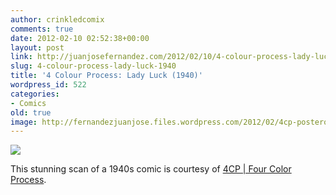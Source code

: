 ```yaml
---
author: crinkledcomix
comments: true
date: 2012-02-10 02:52:38+00:00
layout: post
link: http://juanjosefernandez.com/2012/02/10/4-colour-process-lady-luck-1940/
slug: 4-colour-process-lady-luck-1940
title: '4 Colour Process: Lady Luck (1940)'
wordpress_id: 522
categories:
- Comics
old: true
image: http://fernandezjuanjose.files.wordpress.com/2012/02/4cp-posterous.jpeg
---
```


[![](http://fernandezjuanjose.files.wordpress.com/2012/02/4cp-posterous.jpeg)](http://fernandezjuanjose.files.wordpress.com/2012/02/4cp-posterous.jpeg)


This stunning scan of a 1940s comic is courtesy of [4CP | Four Color Process](http://4cp.posterous.com/).
